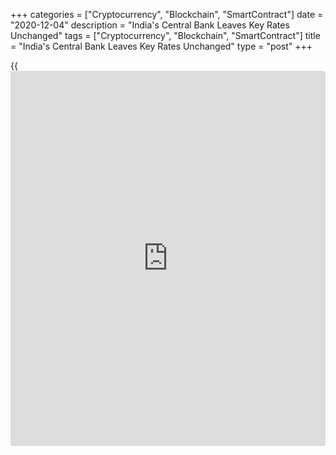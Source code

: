 +++
categories = ["Cryptocurrency", "Blockchain", "SmartContract"]
date = "2020-12-04"
description = "India's Central Bank Leaves Key Rates Unchanged"
tags = ["Cryptocurrency", "Blockchain", "SmartContract"]
title = "India's Central Bank Leaves Key Rates Unchanged"
type = "post"
+++

{{<iframe id="large-banner" src="https://www.bounty.group/#slide=5.0" width="100%" height="600" scrolling="no" style="border: 0px solid rgb(216, 221, 230); border-radius: 3px;">}}

India's central bank left its key interest rates unchanged as widely
expected as inflation remains elevated.

The Monetary Policy Committee, led by Governor Shaktikanta Das, voted
unanimously to hold the [policy](https://www.fintechee.com/policy/) repo rate at 4.00 percent. The reverse
repo rate was retained at 3.35 percent.

The Marginal Standing Facility or MSF rate, and the Bank rate remained
unchanged at 4.25 percent.

The last change in the benchmark rate was a 40 basis point cut in May,
taking the cumulative reduction to 250 basis points since February 2019.

Das said the bank will continue with accommodative [policy](https://www.fintechee.com/policy/) stance as long
as necessary, at least for the current financial year and into the next
year.

The bank projected real GDP to fall 7.5 percent in the financial year
2020-21. Das said inflation is likely to remain elevated. This
constrains monetary [policy](https://www.fintechee.com/policy/) at the current juncture.

For comments and feedback [contact](https://www.playgroundfx.com/contact/): editorial@rtt[news](https://www.letsplayfx.com/blog/forex-news-website/).com

[Economic News][1]

 **What parts of the world are seeing the best (and worst) economic
performances lately? Click[here][2] to check out our [Econ Scorecard][2]
and find out! See up-to-the-moment [ranking](https://www.playgroundfx.com/blog/crypto-exchange-ranking/)s for the best and worst
performers in [GDP][3], [unemployment rate][4], [inflation][5] and much
more.**

   1. www.rtt[news](https://www.letsplayfx.com/blog/forex-news-website/).com/Content/EconomicNews.aspx
   2. www.rtt[news](https://www.letsplayfx.com/blog/forex-news-website/).com/economic-scorecard/world-rank/retail-sales/highest-performance.aspx
   3. www.rtt[news](https://www.letsplayfx.com/blog/forex-news-website/).com/economic-scorecard/world-rank/GDP/highest-performance.aspx
   4. www.rtt[news](https://www.letsplayfx.com/blog/forex-news-website/).com/economic-scorecard/world-rank/unemployment-rate/lowest-performance.aspx
   5. www.rtt[news](https://www.letsplayfx.com/blog/forex-news-website/).com/economic-scorecard/world-rank/CPI/highest-performance.aspx